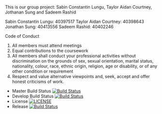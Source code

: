 This is our group project: Sabin Constantin Lungu, Taylor Aidan Courtney,
Jothanan Sung and Sadeem Rashid

Sabin Constantin Lungu: 40397517
Taylor Aidan Courtney: 40398643
Jonathan Sung: 40413556
Sadeem Rashid: 40402246

Code of Conduct
1. All members must attend meetings
2. Equal contributions to the coursework
3. All members shall conduct your professional activities without discrimination on the grounds of sex, sexual orientation, marital status, nationality, colour, race, ethnic origin, religion, age or disability, or of any other condition or requirement
4. Respect and value alternative viewpoints and, seek, accept and offer honest criticisms of work.

- Master Build Status [![Build Status](https://travis-ci.com/sabinlungudotcpp/groupProjectSEM.svg?branch=master)](https://travis-ci.com/sabinlungudotcpp/groupProjectSEM)
- Develop Build Status [![Build Status](https://travis-ci.com/sabinlungudotcpp/groupProjectSEM.svg?branch=develop)](https://travis-ci.com/sabinlungudotcpp/groupProjectSEM)
- License [![LICENSE](https://img.shields.io/github/license/kevin-chalmers/sem.svg?style=flat-square)](https://github.com/kevin-chalmers/sem/blob/master/LICENSE)
- Release [![Build Status](https://travis-ci.com/sabinlungudotcpp/groupProjectSEM.svg?branch=v0.1-alpha-2)](https://travis-ci.com/sabinlungudotcpp/groupProjectSEM)
